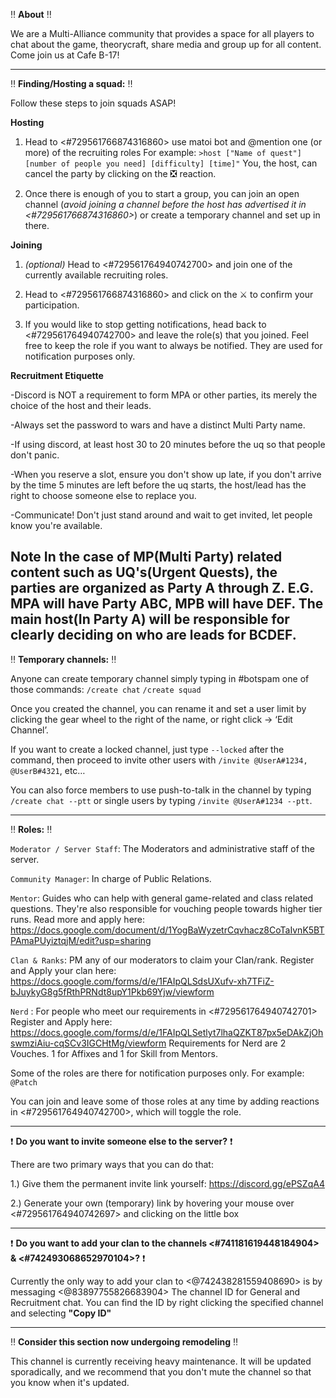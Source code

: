 :bangbang: **About** :bangbang:

We are a Multi-Alliance community that provides a space for all players to chat about the game, theorycraft, share media and group up for all content. 
Come join us at Cafe B-17!

---

:bangbang: **Finding/Hosting a squad:** :bangbang: 

Follow these steps to join squads ASAP!

**Hosting**

1. Head to <#729561766874316860> use matoi bot and @mention one (or more) of the recruiting roles
For example: `>host ["Name of quest"] [number of people you need] [difficulty] [time]"`
You, the host, can cancel the party by clicking on the :negative_squared_cross_mark: reaction.

2. Once there is enough of you to start a group, you can join an open channel (*avoid joining a channel before the host has advertised it in <#729561766874316860>*) or create a temporary channel and set up in there.

**Joining**
1. *(optional)* Head to <#729561764940742700> and join one of the currently available recruiting roles.

2. Head to <#729561766874316860> and click on the :crossed_swords: to confirm your participation.

4. If you would like to stop getting notifications, head back to <#729561764940742700> and leave the role(s) that you joined. Feel free to keep the role if you want to always be notified. They are used for notification purposes only.

**Recruitment Etiquette**

-Discord is NOT a requirement to form MPA or other parties, its merely the choice of the host and their leads.

-Always set the password to wars and have a distinct Multi Party name.

-If using discord, at least host 30 to 20 minutes before the uq so that people don't panic.

-When you reserve a slot, ensure you don't show up late, if you don't arrive by the time 5 minutes are left before the uq starts, the host/lead has the right to choose someone else to replace you.

-Communicate! Don't just stand around and wait to get invited, let people know you're available.

**Note** In the case of MP(Multi Party) related content such as UQ's(Urgent Quests), the parties are organized as Party A through Z. E.G. MPA will have Party ABC, MPB will have DEF. The main host(In Party A) will be responsible for clearly deciding on who are leads for BCDEF.
---

:bangbang: **Temporary channels:** :bangbang: 

Anyone can create temporary channel simply typing in #botspam one of those commands:
`/create chat`
`/create squad`

Once you created the channel, you can rename it and set a user limit by clicking the gear wheel to the right of the name, or right click -> ‘Edit Channel’.

If you want to create a locked channel, just type `--locked` after the command, then proceed to invite other users with `/invite @UserA#1234, @UserB#4321`, etc…

You can also force members to use push-to-talk in the channel by typing `/create chat --ptt` or single users by typing `/invite @UserA#1234 --ptt`.

---

:bangbang: **Roles:** :bangbang: 

`Moderator / Server Staff`: The Moderators and administrative staff of the server.

`Community Manager`: In charge of Public Relations.

`Mentor`: Guides who can help with general game-related and class related questions. They're also responsible for vouching people towards higher tier runs.
Read more and apply here:
https://docs.google.com/document/d/1YogBaWyzetrCqvhacz8CoTaIvnK5BTPAmaPUyiztqjM/edit?usp=sharing

`Clan & Ranks`: PM any of our moderators to claim your Clan/rank.
Register and Apply your clan here:
https://docs.google.com/forms/d/e/1FAIpQLSdsUXufv-xh7TFiZ-bJuykyG8g5fRthPRNdt8upY1Pkb69Yjw/viewform

`Nerd` : For people who meet our requirements in <#729561764940742701>
Register and Apply here:
https://docs.google.com/forms/d/e/1FAIpQLSetlyt7lhaQZKT87px5eDAkZjOhswmziAiu-cqSCv3IGCHtMg/viewform
Requirements for Nerd are 2 Vouches. 1 for Affixes and 1 for Skill from Mentors.

Some of the roles are there for notification purposes only. For example: `@Patch`

You can join and leave some of those roles at any time by adding reactions in <#729561764940742700>, which will toggle the role.


---

:exclamation:  **Do you want to invite someone else to the server?** :exclamation: 

There are two primary ways that you can do that:

1.) Give them the permanent invite link yourself: https://discord.gg/ePSZqA4

2.) Generate your own (temporary) link by hovering your mouse over <#729561764940742697> and clicking on the little box


---

:exclamation:  **Do you want to add your clan to the channels <#741181619448184904> & <#742493068652970104>?** :exclamation:

 Currently the only way to add your clan to <@742438281559408690> is by messaging <@83897755826683904> The channel ID for General and Recruitment chat. You can find the ID by right clicking the specified channel and selecting **"Copy ID"**

---

:bangbang: **Consider this section now undergoing remodeling** :bangbang: 

This channel is currently receiving heavy maintenance. It will be updated sporadically, and we recommend that you don't mute the channel so that you know when it's updated.
